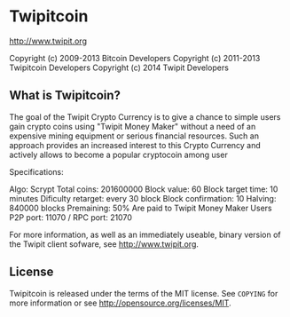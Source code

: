 Twipitcoin
================================

http://www.twipit.org

Copyright (c) 2009-2013 Bitcoin Developers
Copyright (c) 2011-2013 Twipitcoin Developers
Copyright (c) 2014 Twipit Developers

What is Twipitcoin?
----------------

The goal of the Twipit Crypto Currency is to give a chance to simple users gain crypto coins using "Twipit Money Maker" without 
a need of an expensive mining equipment or serious financial resources. Such an approach provides an increased interest to 
this Сrypto Сurrency and actively allows to become a popular cryptocoin among user

Specifications:

Algo: Scrypt
Total coins: 201600000
Block value: 60
Block target time: 10 minutes
Dificulty retarget: every 30 block
Block confirmation: 10
Halving: 840000 blocks
Premaining: 50% Are paid to Twipit Money Maker Users
P2P port: 11070 / RPC port: 21070

For more information, as well as an immediately useable, binary version of
the Twipit client sofware, see http://www.twipit.org.

License
-------

Twipitcoin is released under the terms of the MIT license. See `COPYING` for more
information or see http://opensource.org/licenses/MIT.

